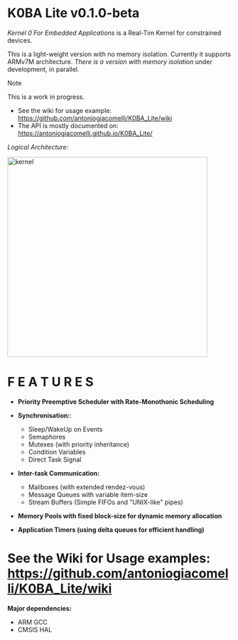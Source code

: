 # K0BA Lite v0.1.0-beta

*Kernel 0 For Embedded Applications* is a Real-Tim Kernel for constrained devices. 

This is a light-weight version with no memory isolation. Currently it supports ARMv7M architecture.
*There is a version with memory isolation* under development, in parallel.

> [!NOTE]
> This is a work in progress.

- See the wiki for usage example: https://github.com/antoniogiacomelli/K0BA_Lite/wiki
- The API is mostly documented on: https://antoniogiacomelli.github.io/K0BA_Lite/

*Logical Architecture:*

<img width="450" alt="kernel" src="https://github.com/antoniogiacomelli/K0BA_Lite/blob/main/layeredkernel.png">

# F E A T U R E S

- **Priority Preemptive Scheduler with Rate-Monothonic Scheduling**
  
- **Synchronisation:**:
  - Sleep/WakeUp on Events
  - Semaphores
  - Mutexes (with priority inheritance)
  - Condition Variables
  - Direct Task Signal
  
- **Inter-task Communication:**
  - Mailboxes (with extended rendez-vous)
  - Message Queues with variable item-size
  - Stream Buffers (Simple FIFOs and "UNIX-like" pipes)

- **Memory Pools with fixed block-size for dynamic memory allocation**

- **Application Timers (using delta queues for efficient handling)**

# See the Wiki for Usage examples: https://github.com/antoniogiacomelli/K0BA_Lite/wiki


**Major dependencies:**
- ARM GCC 
- CMSIS HAL

